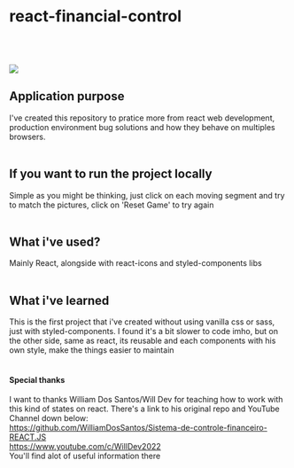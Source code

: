 # react-financial-control
<br/><br/><br/>
![](https://github.com/paulomonezi/react-financial-control/public/gifs/reactfinanceiro.gif)


## Application purpose
I've created this repository to pratice more from react web development, production environment bug solutions and how they behave on multiples browsers.
<br/><br/>


## If you want to run the project locally
Simple as you might be thinking, just click on each moving segment and try to match the pictures, click on 'Reset Game' to try again
<br/><br/>


## What i've used?
Mainly React, alongside with react-icons and styled-components libs
<br/><br/>


## What i've learned
This is the first project that i've created without using vanilla css or sass, just with styled-components.
I found it's a bit slower to code imho, but on the other side, same as react, its reusable and each components with his own style, make the things easier to maintain
<br/><br/>


#### Special thanks
I want to thanks William Dos Santos/Will Dev for teaching how to work with this kind of states on react.
There's a link to his original repo and YouTube Channel down below:
<br/>
https://github.com/WilliamDosSantos/Sistema-de-controle-financeiro-REACT.JS
<br/>
https://www.youtube.com/c/WillDev2022
<br/>
You'll find alot of useful information there
